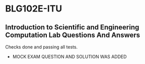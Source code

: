 # BLG102E-ITU

## Introduction to Scientific and Engineering Computation Lab Questions And Answers

Checks done and passing all tests.

+ MOCK EXAM QUESTION AND SOLUTION WAS ADDED
